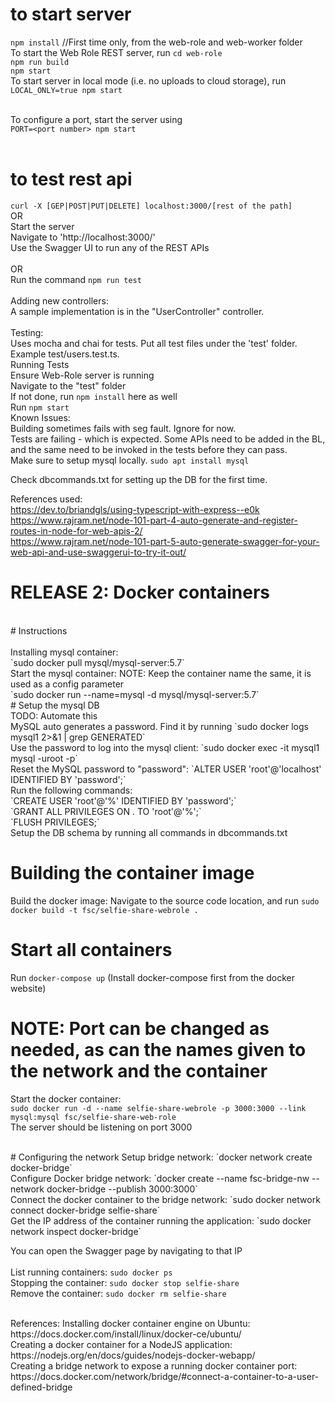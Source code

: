 # to start server
`npm install` //First time only, from the web-role and web-worker folder <br>
To start the Web Role REST server, run `cd web-role` <br>
`npm run build` <br>
`npm start` <br>
To start server in local mode (i.e. no uploads to cloud storage), run <br>
`LOCAL_ONLY=true npm start`<br><br>

To configure a port, start the server using <br>
`PORT=<port number> npm start`<br><br>

# to test rest api

`curl -X [GEP|POST|PUT|DELETE] localhost:3000/[rest of the path]`
<br>
OR
<br>
Start the server<br>
Navigate to 'http://localhost:3000/'<br>
Use the Swagger UI to run any of the REST APIs<br>
<br>
OR<br>
Run the command `npm run test`<br><br>
Adding new controllers:<br>
A sample implementation is in the "UserController" controller.<br>
<br>
Testing:
<br>
Uses mocha and chai for tests. Put all test files under the 'test' folder. Example test/users.test.ts. <br>
Running Tests <br>
Ensure Web-Role server is running <br>
Navigate to the "test" folder <br>
If not done, run `npm install` here as well <br>
Run `npm start`
<br>
Known Issues:<br>
Building sometimes fails with seg fault. Ignore for now. <br>
Tests are failing - which is expected. Some APIs need to be added in the BL, and the same need to be invoked in the tests before they can pass.<br>
Make sure to setup mysql locally. 
`sudo apt install mysql`<br>

Check dbcommands.txt for setting up the DB for the first time.<br>

References used:<br>
https://dev.to/briandgls/using-typescript-with-express--e0k<br>
https://www.rajram.net/node-101-part-4-auto-generate-and-register-routes-in-node-for-web-apis-2/<br>
https://www.rajram.net/node-101-part-5-auto-generate-swagger-for-your-web-api-and-use-swaggerui-to-try-it-out/<br>


# RELEASE 2: Docker containers <br>
<br>
# Instructions <br>
<br>
Installing mysql container: <br>
`sudo docker pull mysql/mysql-server:5.7` <br>
Start the mysql container: NOTE: Keep the container name the same, it is used as a config parameter <br>
`sudo docker run --name=mysql -d mysql/mysql-server:5.7` <br>
# Setup the mysql DB <br>
TODO: Automate this <br>
MySQL auto generates a password. Find it by running `sudo docker logs mysql1 2>&1 | grep GENERATED` <br>
Use the password to log into the mysql client: `sudo docker exec -it mysql1 mysql -uroot -p` <br>
Reset the MySQL password to "password": `ALTER USER 'root'@'localhost' IDENTIFIED BY 'password';` <br>
Run the following commands: <br>
`CREATE USER 'root'@'%' IDENTIFIED BY 'password';` <br>
`GRANT ALL PRIVILEGES ON . TO 'root'@'%';` <br>
`FLUSH PRIVILEGES;` <br>
Setup the DB schema by running all commands in dbcommands.txt <br>

# Building the container image
Build the docker image: Navigate to the source code location, and run `sudo docker build -t fsc/selfie-share-webrole .`<br>

# Start all containers <br>
Run `docker-compose up` (Install docker-compose first from the docker website)<br>

# NOTE: Port can be changed as needed, as can the names given to the network and the container <br>

Start the docker container: <br>
`sudo docker run -d --name selfie-share-webrole -p 3000:3000 --link mysql:mysql fsc/selfie-share-web-role` <br>
The server should be listening on port 3000 <br>

<br>
# Configuring the network
Setup bridge network: `docker network create docker-bridge` <br>
Configure Docker bridge network: `docker create --name fsc-bridge-nw --network docker-bridge --publish 3000:3000` <br>
Connect the docker container to the bridge network: `sudo docker network connect docker-bridge selfie-share` <br>
Get the IP address of the container running the application: `sudo docker network inspect docker-bridge` <br>

You can open the Swagger page by navigating to that IP <br>
<br>
List running containers: `sudo docker ps` <br>
Stopping the container: `sudo docker stop selfie-share` <br>
Remove the container: `sudo docker rm selfie-share` <br>

<br>
References:
Installing docker container engine on Ubuntu: https://docs.docker.com/install/linux/docker-ce/ubuntu/<br>
Creating a docker container for a NodeJS application: https://nodejs.org/en/docs/guides/nodejs-docker-webapp/ <br>
Creating a bridge network to expose a running docker container port: https://docs.docker.com/network/bridge/#connect-a-container-to-a-user-defined-bridge <br>
<br>
